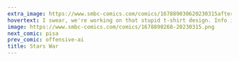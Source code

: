 ```yaml
---
extra_image: https://www.smbc-comics.com/comics/167889030620230315after.png
hovertext: I swear, we're working on that stupid t-shirt design. Info in a day or two.
image: https://www.smbc-comics.com/comics/1678890268-20230315.png
next_comic: pisa
prev_comic: offensive-ai
title: Stars War
---
```


